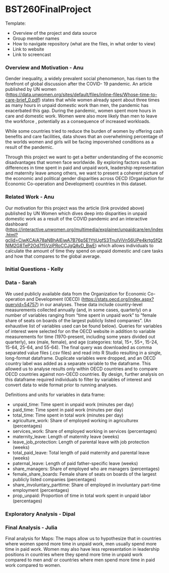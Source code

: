 # BST260FinalProject

Template: 

- Overview of the project and data source
- Group member names
- How to navigate repository (what are the files, in what order to view) 
- Link to website
- Link to screencast

### Overview and Motivation - Anu
Gender inequality, a widely prevalent social phenomenon, has risen to the forefront of global discussion after the COVID- 19 pandemic. An article published by UN women (https://data.unwomen.org/sites/default/files/inline-files/Whose-time-to-care-brief_0.pdf) states that while women already spent about three times as many hours in unpaid domestic work than men, the pandemic has exacerbated this gap. During the pandemic, women spent more hours in care and domestic work. Women were also more likely than men to leave the workforce , potentially as a consequence of increased workloads. 

While some countries tried to reduce the burden of women by offering cash benefits and care facilities, data shows that an overwhelming percentage of the worlds women and girls will be facing impoverished conditions as a result of the pandemic. 

Through this project we want to get a better understanding of the economic disadvantages that women face worldwide. By exploring factors such as differences in time spent in paid and unpaid work, leadership representation and maternity leave among others, we want to present a coherent picture of the economic and political gender disparities across OECD (Organisation for Economic Co-operation and Development) countries in this dataset. 

### Related Work - Anu 

Our motivation for this project was the article (link provided above) published by UN Women which dives deep into disparities in unpaid domestic work as a result of the COVID pandemic and an interactive dashboard (https://interactive.unwomen.org/multimedia/explainer/unpaidcare/en/index.html?gclid=CjwKCAiA78aNBhAlEiwA7B76p5E1YtiUgfS3TnuIViVn56UPe4krtgSfQtNlM2G8TeP2Od7f5VzjPRoCCJgQAvD_BwE) which allows individuals to calculate the amount of time they spend on unpaid domestic and care tasks and how that compares to the global average. 

### Initial Questions - Kelly


### Data - Sarah

We used publicly available data from the Organization for Economic Co-operation and Development (OECD)  (https://stats.oecd.org/index.aspx?queryid=54757) in our analyses. These data include country-level measurements collected annually (and, in some cases, quarterly) on a number of variables ranging from “time spent in unpaid work” to “female share of seats on boards of the largest publicly listed companies”. (An exhaustive list of variables used can be found below). Queries for variables of interest were selected for on the OECD website in addition to variable measurements for time (1970-present, including some years divided out quarterly), sex (male, female), and age (categories: total, 15+, 55+, 15-24, 15-64, 25-64, and 55-64). The final query was downloaded as comma separated value files (.csv files) and read into R Studio resulting in a single, long-format dataframe. Duplicate variables were dropped, and an OECD country label was added as a separate variable to the dataframe. This allowed us to analyse results only within OECD countries and to compare OECD countries against non-OECD countries. By design, further analysis on this dataframe required individuals to filter by variables of interest and convert data to wide format prior to running analyses. 

Definitions and units for variables in data frame:

- unpaid_time: Time spent in unpaid work (minutes per day)
- paid_time: Time spent in paid work (minutes per day)
- total_time: Time spent in total work (minutes per day)
- agriculture_work: Share of employed working in agriculturex (percentages)
- services_work: Share of employed working in services (percentages)       
- maternity_leave: Length of maternity leave (weeks)
- leave_job_protection: Length of parental leave with job protection (weeks)
- total_paid_leave: Total length of paid maternity and parental leave (weeks)
- paternal_leave: Length of paid father-specific leave (weeks)
- share_managers: Share of employed who are managers (percentages)
- female_share_boards: Female share of seats on boards of the largest publicly listed companies (percentages)
- share_involuntary_parttime: Share of employed in involuntary part-time employment (percentages)
- prop_unpaid: Proportion of time in total work spent in unpaid labor (percentages) 



### Exploratory Analysis - Dipal


### Final Analysis - Julia
Final analysis for Maps: The maps allow us to hypothesize that in countries where women spend more time in unpaid work, men usually spend more time in paid work. Women may also have less representation in leadership positions in countries where they spend more time in unpaid work compared to men and/ or countries where men spend more time in paid work compared to women. 

